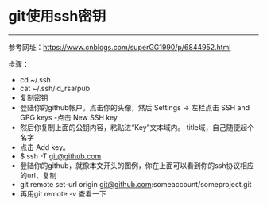 # git使用ssh密钥
---
参考网址：https://www.cnblogs.com/superGG1990/p/6844952.html

步骤：
* cd ~/.ssh
* cat ~/.ssh/id_rsa/pub
* 复制密钥
* 登陆你的github帐户。点击你的头像，然后 Settings -> 左栏点击 SSH and GPG keys -点击 New SSH key
* 然后你复制上面的公钥内容，粘贴进“Key”文本域内。 title域，自己随便起个名字
* 点击 Add key。
* $ ssh -T git@github.com
* 登陆你的github，就像本文开头的图例，你在上面可以看到你的ssh协议相应的url，复制
* git remote set-url origin git@github.com:someaccount/someproject.git
* 再用git remote -v 查看一下
